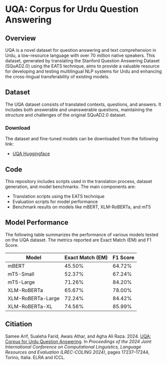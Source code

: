 # UQA: Corpus for Urdu Question Answering

## Overview
UQA is a novel dataset for question answering and text comprehension in Urdu, a low-resource language with over 70 million native speakers. This dataset, generated by translating the Stanford Question Answering Dataset (SQuAD2.0) using the EATS technique, aims to provide a valuable resource for developing and testing multilingual NLP systems for Urdu and enhancing the cross-lingual transferability of existing models.

## Dataset
The UQA dataset consists of translated contexts, questions, and answers. It includes both answerable and unanswerable questions, maintaining the structure and challenges of the original SQuAD2.0 dataset.

### Download
The dataset and fine-tuned models can be downloaded from the following link:
- [UQA Huggingface](https://huggingface.co/uqa)

## Code
This repository includes scripts used in the translation process, dataset generation, and model benchmarks. The main components are:
- Translation scripts using the EATS technique
- Evaluation scripts for model performance
- Benchmark results on models like mBERT, XLM-RoBERTa, and mT5

## Model Performance

The following table summarizes the performance of various models tested on the UQA dataset. The metrics reported are Exact Match (EM) and F1 Score.

| Model           | Exact Match (EM) | F1 Score |
|-----------------|------------------|----------|
| mBERT           | 45.50%           | 64.72%   |
| mT5-Small       | 52.37%           | 67.24%   |
| mT5-Large       | 71.26%           | 84.20%   |
| XLM-RoBERTa     | 65.67%           | 78.00%   |
| XLM-RoBERTa-Large | 72.24%         | 84.42%   |
| XLM-RoBERTa-XL  | 74.56%           | 85.99%   |

## Citiation

Samee Arif, Sualeha Farid, Awais Athar, and Agha Ali Raza. 2024. [UQA: Corpus for Urdu Question Answering](https://aclanthology.org/2024.lrec-main.1497). In _Proceedings of the 2024 Joint International Conference on Computational Linguistics, Language Resources and Evaluation (LREC-COLING 2024)_, pages 17237–17244, Torino, Italia. ELRA and ICCL.
